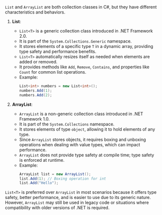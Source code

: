 `List` and `ArrayList` are both collection classes in C#, but they have different characteristics and behaviors.

1. **List**:
   - `List<T>` is a generic collection class introduced in .NET Framework 2.0.
   - It is part of the `System.Collections.Generic` namespace.
   - It stores elements of a specific type `T` in a dynamic array, providing type safety and performance benefits.
   - `List<T>` automatically resizes itself as needed when elements are added or removed.
   - It provides methods like `Add`, `Remove`, `Contains`, and properties like `Count` for common list operations.
   - Example:
     ```csharp
     List<int> numbers = new List<int>();
     numbers.Add(1);
     numbers.Add(2);
     ```

2. **ArrayList**:
   - `ArrayList` is a non-generic collection class introduced in .NET Framework 1.0.
   - It is part of the `System.Collections` namespace.
   - It stores elements of type `object`, allowing it to hold elements of any type.
   - Since `ArrayList` stores objects, it requires boxing and unboxing operations when dealing with value types, which can impact performance.
   - `ArrayList` does not provide type safety at compile time; type safety is enforced at runtime.
   - Example:
     ```csharp
     ArrayList list = new ArrayList();
     list.Add(1); // Boxing operation for int
     list.Add("Hello");
     ```

`List<T>` is preferred over `ArrayList` in most scenarios because it offers type safety, better performance, and is easier to use due to its generic nature. However, `ArrayList` may still be used in legacy code or situations where compatibility with older versions of .NET is required.
